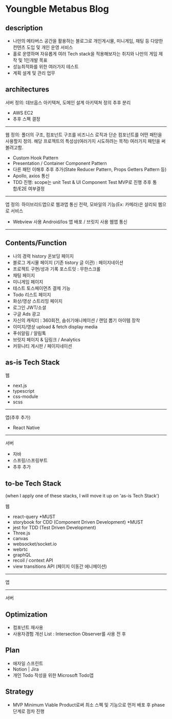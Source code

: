 # Youngble Metabus Blog

## description

- 나만의 메타버스 공간을 활용하는 블로그로 개인게시물, 미니게임, 채팅 등 다양한 컨텐츠 도입 및 개인 운영 서비스
- 홀로 운영하며 자유롭게 여러 Tech stack을 적용해보자는 취지와 나만의 게임 제작 및 1인개발 목표
- 성능최적화를 위한 여러가지 테스트
- 계획 설계 및 관리 업무

## architectures

서버
정의: 데브옵스 아키텍쳐, 도메인 설계 아키텍쳐 정의 추후 분리

- AWS EC2
- 추후 스펙 결정

---

웹
정의: 폴더의 구조, 컴포넌트 구조를 비즈니스 로직과 단순 컴포넌트를 어떤 패턴을 사용할지 정의.
해당 프로젝트의 특성상(여러가지 시도하려는 목적) 여러가지 패턴을 써볼려고함.

- Custom Hook Pattern
- Presentation / Container Component Pattern
- 다른 패턴 이해후 추후 추가(State Reducer Pattern, Props Getters Pattern 등)
- Apollo, axios 통신
- TDD 진행: scope는 unit Test & UI Component Test MVP로 진행 추후 통합/E2E 여부결정

---

앱
정의: 하이브리드앱으로 웹과앱 통신 전략, 모바일의 기능(Ex: 카메라)은 살리되 웹으로 서비스

- Webview 사용 Android/Ios 앱 배포 / 브릿지 사용 웹앱 통신

---

## Contents/Function

- 나의 경력 history 온보딩 페이지
- 블로그 게시물 페이지 (기존 tistory 글 이관) : 페이지네이션
- 프로젝트 구현/성과 기록 포스트잇 : 무한스크롤
- 채팅 페이지
- 미니게임 페이지
- 테스트 토스페이먼츠 결제 기능
- Todo 리스트 페이지
- 화상/영상 스트리밍 페이지
- 로그인 JWT/소셜
- 구글 Ads 광고
- 자신의 캐릭터 : 360회전, 숨쉬기애니메이션 / 랜덤 뽑기 아이템 장착
- 이미지/영상 upload & fetch display media
- 푸쉬알림 / 알림톡
- 브릿지 페이지 & 딥링크 / Analytics
- 커뮤니티 게시판 / 페이지네이션

## as-is Tech Stack

웹

- next.js
- typescript
- css-module
- scss

---

앱(추후 추가)

- React Native

---

서버

- 자바
- 스프링/스프링부트
- 추후 추가

## to-be Tech Stack

(when I apply one of these stacks, I will move it up on 'as-is Tech Stack')

웹

- react-query \*MUST
- storybook for CDD (Component Driven Development) \*MUST
- jest for TDD (Test Driven Development)
- Three.js
- canvas
- websocket/socket.io
- webrtc
- graphQL
- recoil / context API
- view transitions API (페이지 이동간 에니메이션)

---

앱

---

서버

## Optimization

- 컴포넌트 재사용
- 사용자경험 개선 List : Intersection Observer를 사용 전 후

## Plan

- 애자일 스프린트
- Notion | Jira
- 개인 Todo 작성을 위한 Microsoft Todo앱

## Strategy

- MVP Minimum Viable Product로써 최소 스펙 및 기능으로 먼저 배포 후 phase 단계로 점차 진행
